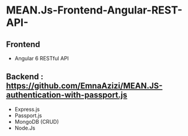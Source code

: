 # MEAN.Js-Frontend-Angular-REST-API-

## Frontend
- Angular 6 RESTful API 
## Backend : https://github.com/EmnaAzizi/MEAN.JS-authentication-with-passport.js
  - Express.js 
  - Passport.js
  - MongoDB (CRUD) 
  - Node.Js
